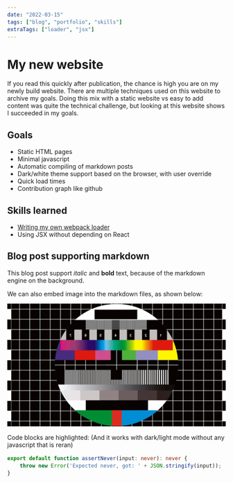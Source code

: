 ```yaml
---
date: "2022-03-15"
tags: ["blog", "portfolio", "skills"]
extraTags: ["loader", "jsx"]
---
```


# My new website

If you read this quickly after publication, the chance is high you are on my
newly build website. There are multiple techniques used on this website to
archive my goals. Doing this mix with a static website vs easy to add content
was quite the technical challenge, but looking at this website shows I succeeded
in my goals.

## Goals

* Static HTML pages
* Minimal javascript
* Automatic compiling of markdown posts
* Dark/white theme support based on the browser, with user override
* Quick load times
* Contribution graph like github

## Skills learned

* [Writing my own webpack loader](https://www.npmjs.com/package/json-tagged-file-loader)
* Using JSX without depending on React

## Blog post supporting markdown

This blog post support *italic* and **bold** text, because of the markdown
engine on the background.

We can also embed image into the markdown files, as shown below:

![An photo of a standard television test screen](test.jpg "An HD television test screen")

Code blocks are highlighted: (And it works with dark/light mode without any
javascript that is reran)

```typescript
export default function assertNever(input: never): never {
    throw new Error('Expected never, got: ' + JSON.stringify(input));
}

```
